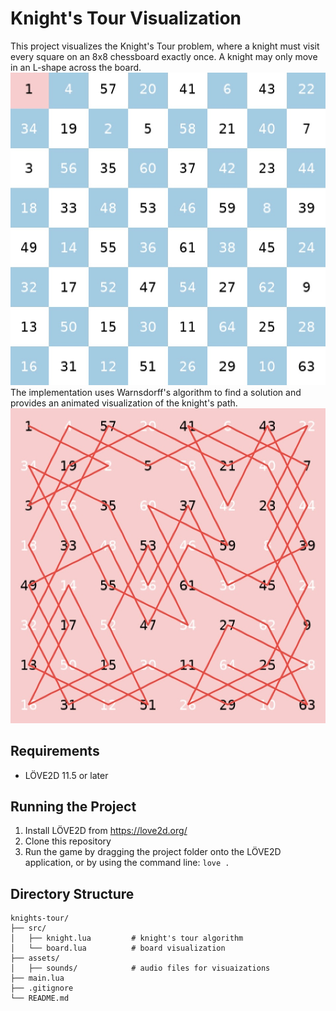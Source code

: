 # Knight's Tour Visualization
This project visualizes the Knight's Tour problem, where a knight must visit every square on an 8x8 chessboard exactly once. A knight may only move in an L-shape across the board.
![Initialized Board](./assets/images/init-board.jpeg)
The implementation uses Warnsdorff's algorithm to find a solution and provides an animated visualization of the knight's path.
![Initialized Board](./assets/images/end-board.jpeg)

## Requirements
- LÖVE2D 11.5 or later

## Running the Project
1. Install LÖVE2D from https://love2d.org/
2. Clone this repository
3. Run the game by dragging the project folder onto the LÖVE2D application, or by using the command line: ```love .```

## Directory Structure
```
knights-tour/
├── src/                   
│   ├── knight.lua         # knight's tour algorithm
│   └── board.lua          # board visualization
├── assets/
│   ├── sounds/            # audio files for visuaizations
├── main.lua
├── .gitignore
└── README.md
```
